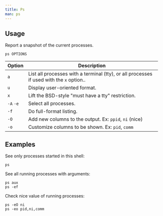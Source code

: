 ```yaml
---
title: Ps
man: ps
---
```


## Usage

Report a snapshot of the current processes.

```shell
ps OPTIONS
```

| Option | Description |
| --- | --- |
| `a` | List all processes with a terminal (tty), or all processes if used with the `x` option.. |
| `u` | Display user-oriented format. |
| `x` | Lift the BSD-style "must have a tty" restriction. |
| `-A` `-e` | Select all processes. |
| `-f` | Do full-format listing. |
| `-O` | Add new columns to the output. Ex: `ppid`, `ni` (nice) |
| `-o` | Customize columns to be shown. Ex: `pid`, `comm` |

## Examples

See only processes started in this shell:

```shell
ps
```

See all running processes with arguments:

```shell
ps aux
ps -ef
```

Check nice value of running processes:

```shell
ps -eO ni
ps -eo pid,ni,comm
```
